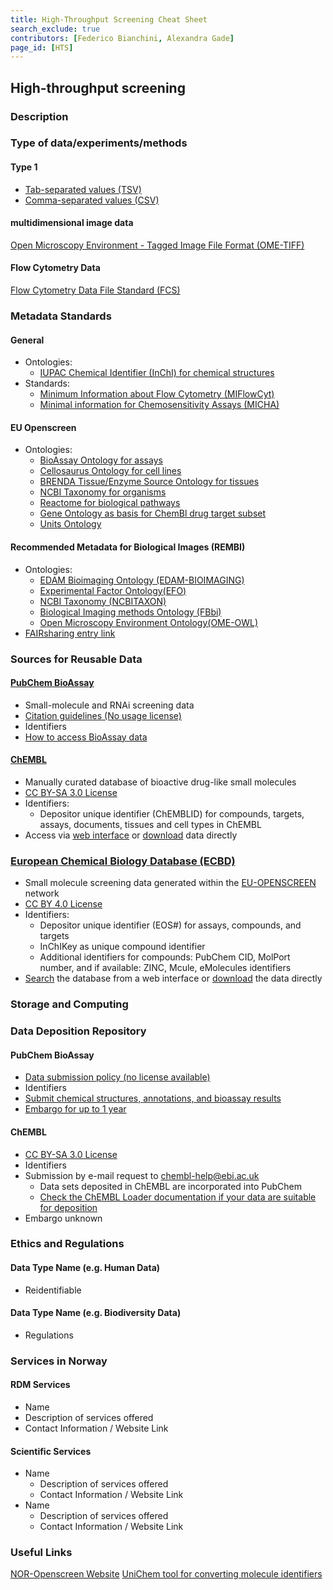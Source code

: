 ```yaml
---
title: High-Throughput Screening Cheat Sheet
search_exclude: true
contributors: [Federico Bianchini, Alexandra Gade]
page_id: [HTS]
---
```


## High-throughput screening

### Description


### Type of data/experiments/methods
#### Type 1
- [Tab-separated values (TSV)](https://fairsharing.org/bsg-s001547)
- [Comma-separated values (CSV)](https://fairsharing.org/bsg-s001546)

#### multidimensional image data
[Open Microscopy Environment - Tagged Image File Format (OME-TIFF)](https://fairsharing.org/bsg-s000537)

#### Flow Cytometry Data
[Flow Cytometry Data File Standard (FCS)](https://fairsharing.org/bsg-s000565)

### Metadata Standards
#### General
- Ontologies:
  - [IUPAC Chemical Identifier (InChI) for chemical structures](https://fairsharing.org/bsg-s000648)
- Standards:
  - [Minimum Information about Flow Cytometry (MIFlowCyt)](https://doi.org/10.25504/FAIRsharing.kcnjj2)
  - [Minimal information for Chemosensitivity Assays (MICHA)](https://fairsharing.org/1435)

#### EU Openscreen
- Ontologies:
  - [BioAssay Ontology for assays](https://fairsharing.org/bsg-s002687)
  - [Cellosaurus Ontology for cell lines](https://doi.org/10.25504/FAIRsharing.hkk309)
  - [BRENDA Tissue/Enzyme Source Ontology for tissues](https://fairsharing.org/bsg-s000063)
  - [NCBI Taxonomy for organisms](https://fairsharing.org/bsg-s000154)
  - [Reactome for biological pathways](https://doi.org/10.25504/FAIRsharing.tf6kj8)
  - [Gene Ontology as basis for ChemBl drug target subset](https://fairsharing.org/bsg-s000089)
  - [Units Ontology](https://fairsharing.org/bsg-s002611)
  
#### Recommended Metadata for Biological Images (REMBI)
- Ontologies:
  - [EDAM Bioimaging Ontology (EDAM-BIOIMAGING)](https://doi.org/10.25504/FAIRsharing.g593w1)
  - [Experimental Factor Ontology(EFO)](https://doi.org/10.25504/FAIRsharing.1gr4tz)
  - [NCBI Taxonomy (NCBITAXON)](https://doi.org/10.25504/FAIRsharing.fj07xj)
  - [Biological Imaging methods Ontology (FBbi)](https://doi.org/10.25504/FAIRsharing.ny3z9j)
  - [Open Microscopy Environment Ontology(OME-OWL)](https://fairsharing.org/350)
- [FAIRsharing entry link](https://fairsharing.org/bsg-s001615)



### Sources for Reusable Data
#### [PubChem BioAssay](https://pubchem.ncbi.nlm.nih.gov/)
- Small-molecule and RNAi screening data
- [Citation guidelines (No usage license)](https://pubchemdocs.ncbi.nlm.nih.gov/citation-guidelines)
- Identifiers
- [How to access BioAssay data](https://pubchemdocs.ncbi.nlm.nih.gov/bioassays)

#### [ChEMBL](https://www.ebi.ac.uk/chembl/)
- Manually curated database of bioactive drug-like small molecules
- [CC BY-SA 3.0 License](http://creativecommons.org/licenses/by-sa/3.0/)
- Identifiers:
  - Depositor unique identifier (ChEMBLID) for compounds, targets, assays, documents, tissues and cell types in ChEMBL 
- Access via [web interface](https://www.ebi.ac.uk/chembl/g/#search_results/all) or [download](https://chembl.gitbook.io/chembl-interface-documentation/downloads) data directly

### [European Chemical Biology Database (ECBD)](https://ecbd.eu/)
- Small molecule screening data generated within the [EU-OPENSCREEN](https://www.eu-openscreen.eu/) network
- [CC BY 4.0 License](https://creativecommons.org/licenses/by/4.0/)
- Identifiers: 
  - Depositor unique identifier (EOS#) for assays, compounds, and targets
  - InChIKey as unique compound identifier
  - Additional identifiers for compounds: PubChem CID, MolPort number, and if available: ZINC, Mcule, eMolecules identifiers
- [Search](https://ecbd.eu/assays/) the database from a web interface or [download](https://ecbd.eu/download) the data directly

### Storage and Computing
<!--Add information about e.g. NeLS-->

### Data Deposition Repository
#### PubChem BioAssay
- [Data submission policy (no license available)](https://pubchemdocs.ncbi.nlm.nih.gov/data-submission-policy)
- Identifiers
- [Submit chemical structures, annotations, and bioassay results](https://pubchemdocs.ncbi.nlm.nih.gov/submissions-getting-started)
- [Embargo for up to 1 year](https://pubchemdocs.ncbi.nlm.nih.gov/delay-publication-release)

#### ChEMBL
- [CC BY-SA 3.0 License](http://creativecommons.org/licenses/by-sa/3.0/)
- Identifiers
- Submission by e-mail request to [chembl-help@ebi.ac.uk](mailto:chembl-help@ebi.ac.uk)
  - Data sets deposited in ChEMBL are incorporated into PubChem
  - [Check the ChEMBL Loader documentation if your data are suitable for deposition](https://chembl.gitbook.io/chembl-loader/)
- Embargo unknown

### Ethics and Regulations
<!--Add information about laws and policies in Norway for relevant data types-->
#### Data Type Name (e.g. Human Data) 
- Reidentifiable

#### Data Type Name (e.g. Biodiversity Data) 
- Regulations

### Services in Norway
<!--Add one line description-->
#### RDM Services
- Name
- Description of services offered
- Contact Information / Website Link

#### Scientific Services
- Name
  - Description of services offered
  - Contact Information / Website Link
- Name
  - Description of services offered
  - Contact Information / Website Link

### Useful Links
<!--Add a list of relevant external/global tools-->
[NOR-Openscreen Website](https://openscreen.no)
[UniChem tool for converting molecule identifiers](https://www.ebi.ac.uk/unichem/)

